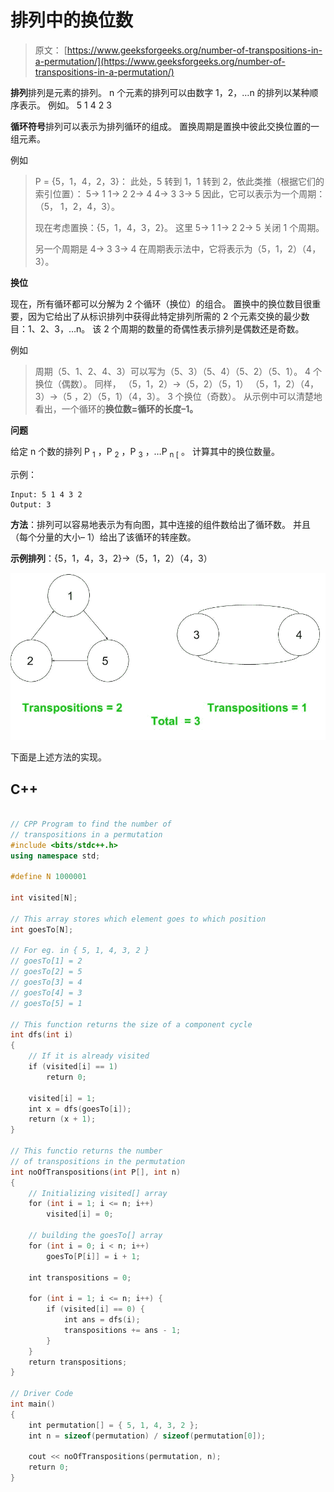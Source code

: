 # 排列中的换位数

> 原文： [https://www.geeksforgeeks.org/number-of-transpositions-in-a-permutation/](https://www.geeksforgeeks.org/number-of-transpositions-in-a-permutation/)

**排列**排列是元素的排列。 n 个元素的排列可以由数字 1，2，…n 的排列以某种顺序表示。 例如。 5 1 4 2 3

**循环符号**排列可以表示为排列循环的组成。 置换周期是置换中彼此交换位置的一组元素。

例如

> P = {5，1，4，2，3}：
> 此处，5 转到 1，1 转到 2，依此类推（根据它们的索引位置）：
> 5-> 1
> 1-> 2
> 2-> 4
> 4-> 3
> 3-> 5
> 因此，它可以表示为一个周期：（5， 1，2，4，3）。
> 
> 现在考虑置换：{5，1，4，3，2}。 这里
> 5-> 1
> 1-> 2
> 2-> 5 关闭 1 个周期。
> 
> 另一个周期是
> 4-> 3
> 3-> 4
> 在周期表示法中，它将表示为（5，1，2）（4，3）。

**换位**

现在，所有循环都可以分解为 2 个循环（换位）的组合。 置换中的换位数目很重要，因为它给出了从标识排列中获得此特定排列所需的 2 个元素交换的最少数目：1、2、3，…n。 该 2 个周期的数量的奇偶性表示排列是偶数还是奇数。

例如

> 周期（5、1、2、4、3）可以写为（5、3）（5、4）（5、2）（5、1）。 4 个换位（偶数）。
> 同样，
> （5，1，2）->（5，2）（5，1）
> （5，1，2）（4，3）->（5 ，2）（5，1）（4，3）。 3 个换位（奇数）。
> 从示例中可以清楚地看出，一个循环的**换位数=循环的长度–1。**

**问题**

给定 n 个数的排列 P <sub>1</sub> ，P <sub>2</sub> ，P <sub>3</sub> ，…P <sub>n [</sub> 。 计算其中的换位数量。

示例：

```
Input: 5 1 4 3 2
Output: 3

```

**方法**：排列可以容易地表示为有向图，其中连接的组件数给出了循环数。 并且（每个分量的大小– 1）给出了该循环的转座数。

**示例排列**：{5，1，4，3，2}->（5，1，2）（4，3）

![Untitled drawing(3)](img/be0c4e35c2b7f3d2930cecae1e3f554f.png)

下面是上述方法的实现。

## C++

```cpp

// CPP Program to find the number of 
// transpositions in a permutation 
#include <bits/stdc++.h> 
using namespace std; 

#define N 1000001 

int visited[N]; 

// This array stores which element goes to which position 
int goesTo[N]; 

// For eg. in { 5, 1, 4, 3, 2 } 
// goesTo[1] = 2 
// goesTo[2] = 5 
// goesTo[3] = 4 
// goesTo[4] = 3 
// goesTo[5] = 1 

// This function returns the size of a component cycle 
int dfs(int i) 
{ 
    // If it is already visited 
    if (visited[i] == 1) 
        return 0; 

    visited[i] = 1; 
    int x = dfs(goesTo[i]); 
    return (x + 1); 
} 

// This functio returns the number 
// of transpositions in the permutation 
int noOfTranspositions(int P[], int n) 
{ 
    // Initializing visited[] array 
    for (int i = 1; i <= n; i++) 
        visited[i] = 0; 

    // building the goesTo[] array 
    for (int i = 0; i < n; i++) 
        goesTo[P[i]] = i + 1; 

    int transpositions = 0; 

    for (int i = 1; i <= n; i++) { 
        if (visited[i] == 0) { 
            int ans = dfs(i); 
            transpositions += ans - 1; 
        } 
    } 
    return transpositions; 
} 

// Driver Code 
int main() 
{ 
    int permutation[] = { 5, 1, 4, 3, 2 }; 
    int n = sizeof(permutation) / sizeof(permutation[0]); 

    cout << noOfTranspositions(permutation, n); 
    return 0; 
} 

```
